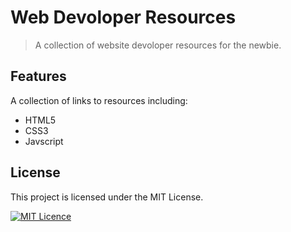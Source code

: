 # Web Devoloper Resources

> A collection of website devoloper resources for the newbie.

## Features

A collection of links to resources including:

- HTML5
- CSS3
- Javscript

## License

This project is licensed under the MIT License.

<!-- badge -->

[![MIT Licence](https://badges.frapsoft.com/os/mit/mit.svg?v=103)](https://opensource.org/licenses/mit-license.php)

<!-- [![CC0](http://i.creativecommons.org/p/zero/1.0/88x31.png)](http://creativecommons.org/publicdomain/zero/1.0/) -->

<!-- endbadge -->
